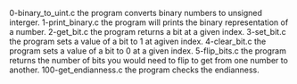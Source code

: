 0-binary_to_uint.c the program converts binary numbers to unsigned interger.
1-print_binary.c the program will prints the binary representation of a number.
2-get_bit.c the program returns a bit at a given index.
3-set_bit.c the program sets a value of a bit to 1 at agiven index.
4-clear_bit.c the program sets a value of a bit to 0 at a given index.
5-flip_bits.c the program returns the number of bits you would need to 
flip to get from one number to another.
100-get_endianness.c the program checks the endianness.

